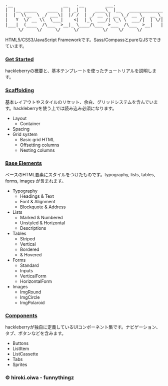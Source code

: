 <pre>
.__                   __   .__        ___.                               
|  |__ _____    ____ |  | _|  |   ____\_ |__   __________________ ___.__.
|  |  \\__  \ _/ ___\|  |/ /  | _/ __ \| __ \_/ __ \_  __ \_  __ <   |  |
|   Y  \/ __ \\  \___|    <|  |_\  ___/| \_\ \  ___/|  | \/|  | \/\___  |
|___|  (____  /\___  >__|_ \____/\___  >___  /\___  >__|   |__|   / ____|
     \/     \/     \/     \/         \/    \/     \/              \/     
</pre>

HTML5/CSS3/JavaScript Frameworkです。Sass/CompassとpureなJSでできています。

### <a href="http://funnythingz.github.io/hackleberry/">Get Started</a>

hackleberryの概要と、基本テンプレートを使ったチュートリアルを説明します。

### <a href="http://funnythingz.github.io/hackleberry/scaffolding.html">Scaffolding</a>

基本レイアウトやスタイルのリセット、余白、グリッドシステムを含んでいます。hackleberryを使う上では読み込み必須になります。

<ul id="sideMenu">
  <li>Layout
    <ul>
      <li>Container</li>
    </ul>
  </li>
  <li>Spacing</li>
  <li>Grid system
    <ul>
      <li>Basic grid HTML</li>
      <li>Offsetting columns</li>
      <li>Nesting columns</li>
    </ul>
  </li>
</ul>

### <a href="http://funnythingz.github.io/hackleberry/base.html">Base Elements</a>

ベースのHTML要素にスタイルをつけたものです。typography, lists, tables, forms, images が含まれます。

<ul id="sideMenu">
  <li>Typography
    <ul>
      <li>Headings &amp; Text</li>
      <li>Font &amp; Alignment</li>
      <li>Blockquote &amp; Address</li>
    </ul>
  </li>
  <li>Lists
    <ul>
      <li>Marked &amp; Numbered</li>
      <li>Unstyled &amp; Horizontal</li>
      <li>Descriptions</li>
    </ul>
  </li>
  <li>Tables
    <ul>
      <li>Striped</li>
      <li>Vertical</li>
      <li>Bordered</li>
      <li>&amp; Hovered</li>
    </ul>
  </li>
  <li>Forms
    <ul>
      <li>Standard</li>
      <li>Inputs</li>
      <li>VerticalForm</li>
      <li>HorizontalForm</li>
    </ul>
  </li>
  <li>Images
    <ul>
      <li>ImgRound</li>
      <li>ImgCircle</li>
      <li>ImgPolaroid</li>
    </ul>
  </li>
</ul>

### <a href="http://funnythingz.github.io/hackleberry/components.html">Components</a>

hackleberryが独自に定義しているUIコンポーネント集です。ナビゲーション、タブ、ボタンなどを含みます。

<ul id="sideMenu">
  <li>Buttons</li>
  <li>ListItem</li>
  <li>ListCassette</li>
  <li>Tabs</li>
  <li>Sprites</li>
</ul>

### &copy; hiroki.oiwa - funnythingz